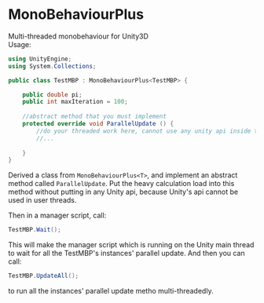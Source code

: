 # MonoBehaviourPlus
Multi-threaded monobehaviour for Unity3D  
Usage: 
 
```c#
using UnityEngine;
using System.Collections;

public class TestMBP : MonoBehaviourPlus<TestMBP> {

	public double pi;
	public int maxIteration = 100;
	
	//abstract method that you must implement
	protected override void ParallelUpdate () {
		//do your threaded work here, cannot use any unity api inside this
		//...
		
	}
}

```
Derived a class from ``MonoBehaviourPlus<T>``, and implement an abstract method called ``ParallelUpdate``. Put the heavy calculation load into this method without putting in any Unity api, because Unity's api cannot be used in user threads.  

Then in a manager script, call:

```c#
TestMBP.Wait();
```
This will make the manager script which is running on the Unity main thread to wait for all the TestMBP's instances' parallel update. And then you can call:

```c#
TestMBP.UpdateAll();
```
to run all the instances' parallel update metho multi-threadedly.